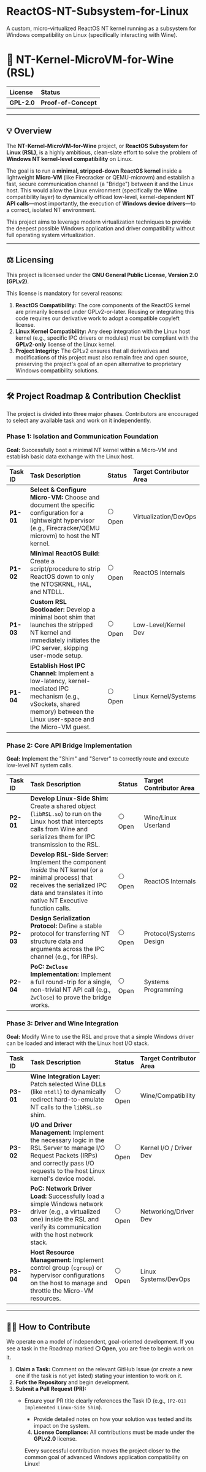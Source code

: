 # ReactOS-NT-Subsystem-for-Linux
A custom, micro-virtualized ReactOS NT kernel running as a subsystem for Windows compatibility on Linux (specifically interacting with Wine).

# 🚀 NT-Kernel-MicroVM-for-Wine (RSL)

| License | Status |
| :--- | :--- |
| **GPL-2.0** | **Proof-of-Concept** |

---

## 💡 Overview

The **NT-Kernel-MicroVM-for-Wine** project, or **ReactOS Subsystem for Linux (RSL)**, is a highly ambitious, clean-slate effort to solve the problem of **Windows NT kernel-level compatibility** on Linux.

The goal is to run a **minimal, stripped-down ReactOS kernel** inside a lightweight **Micro-VM** (like Firecracker or QEMU-microvm) and establish a fast, secure communication channel (a "Bridge") between it and the Linux host. This would allow the Linux environment (specifically the **Wine** compatibility layer) to dynamically offload low-level, kernel-dependent **NT API calls**—most importantly, the execution of **Windows device drivers**—to a correct, isolated NT environment.

This project aims to leverage modern virtualization techniques to provide the deepest possible Windows application and driver compatibility without full operating system virtualization.

---

## ⚖️ Licensing

This project is licensed under the **GNU General Public License, Version 2.0 (GPLv2)**.

This license is mandatory for several reasons:

1.  **ReactOS Compatibility:** The core components of the ReactOS kernel are primarily licensed under GPLv2-or-later. Reusing or integrating this code requires our derivative work to adopt a compatible copyleft license.
2.  **Linux Kernel Compatibility:** Any deep integration with the Linux host kernel (e.g., specific IPC drivers or modules) must be compliant with the **GPLv2-only** license of the Linux kernel.
3.  **Project Integrity:** The GPLv2 ensures that all derivatives and modifications of this project must also remain free and open source, preserving the project's goal of an open alternative to proprietary Windows compatibility solutions.

---

## 🛠️ Project Roadmap & Contribution Checklist

The project is divided into three major phases. Contributors are encouraged to select any available task and work on it independently.

### Phase 1: Isolation and Communication Foundation

**Goal:** Successfully boot a minimal NT kernel within a Micro-VM and establish basic data exchange with the Linux host.

| Task ID | Task Description | Status | Target Contributor Area |
| :--- | :--- | :--- | :--- |
| **P1-01** | **Select & Configure Micro-VM:** Choose and document the specific configuration for a lightweight hypervisor (e.g., Firecracker/QEMU microvm) to host the NT kernel. | ⚪ Open | Virtualization/DevOps |
| **P1-02** | **Minimal ReactOS Build:** Create a script/procedure to strip ReactOS down to only the NTOSKRNL, HAL, and NTDLL. | ⚪ Open | ReactOS Internals |
| **P1-03** | **Custom RSL Bootloader:** Develop a minimal boot shim that launches the stripped NT kernel and immediately initiates the IPC server, skipping user-mode setup. | ⚪ Open | Low-Level/Kernel Dev |
| **P1-04** | **Establish Host IPC Channel:** Implement a low-latency, kernel-mediated IPC mechanism (e.g., vSockets, shared memory) between the Linux user-space and the Micro-VM guest. | ⚪ Open | Linux Kernel/Systems |

### Phase 2: Core API Bridge Implementation

**Goal:** Implement the "Shim" and "Server" to correctly route and execute low-level NT system calls.

| Task ID | Task Description | Status | Target Contributor Area |
| :--- | :--- | :--- | :--- |
| **P2-01** | **Develop Linux-Side Shim:** Create a shared object (`libRSL.so`) to run on the Linux host that intercepts calls from Wine and serializes them for IPC transmission to the RSL. | ⚪ Open | Wine/Linux Userland |
| **P2-02** | **Develop RSL-Side Server:** Implement the component *inside* the NT kernel (or a minimal process) that receives the serialized IPC data and translates it into native NT Executive function calls. | ⚪ Open | ReactOS Internals |
| **P2-03** | **Design Serialization Protocol:** Define a stable protocol for transferring NT structure data and arguments across the IPC channel (e.g., for IRPs). | ⚪ Open | Protocol/Systems Design |
| **P2-04** | **PoC: `ZwClose` Implementation:** Implement a full round-trip for a single, non-trivial NT API call (e.g., `ZwClose`) to prove the bridge works. | ⚪ Open | Systems Programming |

### Phase 3: Driver and Wine Integration

**Goal:** Modify Wine to use the RSL and prove that a simple Windows driver can be loaded and interact with the Linux host I/O stack.

| Task ID | Task Description | Status | Target Contributor Area |
| :--- | :--- | :--- | :--- |
| **P3-01** | **Wine Integration Layer:** Patch selected Wine DLLs (like `ntdll`) to dynamically redirect hard-to-emulate NT calls to the `libRSL.so` shim. | ⚪ Open | Wine/Compatibility |
| **P3-02** | **I/O and Driver Management:** Implement the necessary logic in the RSL Server to manage I/O Request Packets (IRPs) and correctly pass I/O requests to the host Linux kernel's device model. | ⚪ Open | Kernel I/O / Driver Dev |
| **P3-03** | **PoC: Network Driver Load:** Successfully load a simple Windows network driver (e.g., a virtualized one) inside the RSL and verify its communication with the host network stack. | ⚪ Open | Networking/Driver Dev |
| **P3-04** | **Host Resource Management:** Implement control group (`cgroup`) or hypervisor configurations on the host to manage and throttle the Micro-VM resources. | ⚪ Open | Linux Systems/DevOps |

---

## 🧑‍💻 How to Contribute

We operate on a model of independent, goal-oriented development. If you see a task in the Roadmap marked **⚪ Open**, you are free to begin work on it.

1.  **Claim a Task:** Comment on the relevant GitHub Issue (or create a new one if the task is not yet listed) stating your intention to work on it.
2.  **Fork the Repository** and begin development.
3.  **Submit a Pull Request (PR):**
    * Ensure your PR title clearly references the Task ID (e.g., `[P2-01] Implemented Linux-Side Shim`).
        * Provide detailed notes on how your solution was tested and its impact on the system.
        4.  **License Compliance:** All contributions must be made under the **GPLv2.0** license.

        Every successful contribution moves the project closer to the common goal of advanced Windows application compatibility on Linux!
        
